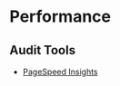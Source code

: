 # Performance

## Audit Tools
- [PageSpeed Insights](https://developers.google.com/speed/pagespeed/insights/)